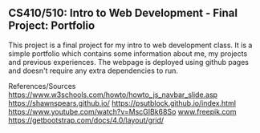## CS410/510: Intro to Web Development - Final Project: Portfolio

This project is a final project for my intro to web development class.
It is a simple portfolio which contains some information about me, my projects
and previous experiences. The webpage is deployed using github pages and
doesn't require any extra dependencies to run.

References/Sources
https://www.w3schools.com/howto/howto_js_navbar_slide.asp
https://shawnspears.github.io/
https://psutblock.github.io/index.html
https://www.youtube.com/watch?v=MscGIBk68So
www.freepik.com
https://getbootstrap.com/docs/4.0/layout/grid/
